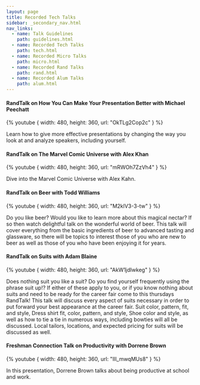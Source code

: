 ```yaml
---
layout: page
title: Recorded Tech Talks
sidebar: _secondary_nav.html
nav_links:
  - name: Talk Guidelines
    path: guidelines.html
  - name: Recorded Tech Talks
    path: tech.html
  - name: Recorded Micro Talks
    path: micro.html
  - name: Recorded Rand Talks
    path: rand.html
  - name: Recorded Alum Talks
    path: alum.html
---
```

#### RandTalk on How You Can Make Your Presentation Better with Michael Peechatt

{% youtube { width: 480, height: 360, url: "OkTLg2Cop2c" } %}

Learn how to give more effective presentations by changing the way you look at and analyze speakers, including yourself.

#### RandTalk on The Marvel Comic Universe with Alex Khan

{% youtube { width: 480, height: 360, url: "mRWOh7ZzVh4" } %}

Dive into the Marvel Comic Universe with Alex Kahn.

#### RandTalk on Beer with Todd Williams

{% youtube { width: 480, height: 360, url: "M2klV3-3-tw" } %}

Do you like beer? Would you like to learn more about this magical nectar? If so then watch delightful talk on the wonderful world of beer. This talk will cover everything from the basic ingredients of beer to advanced tasting and glassware, so there will be topics to interest those of you who are new to beer as well as those of you who have been enjoying it for years.

#### RandTalk on Suits with Adam Blaine

{% youtube { width: 480, height: 360, url: "AkW1jdIwkeg" } %}

Does nothing suit you like a suit?  Do you find yourself frequently using the phrase suit up!?  If either of these apply to you, or if you know nothing about suits and need to be ready for the career fair come to this thursdays RandTalk!  This talk will discuss every aspect of suits necessary in order to put forward your best appearance at the career fair.  Suit color, pattern, fit, and style,  Dress shirt fit, color, pattern, and style, Shoe color and style, as well as how to tie a tie in numerous ways, including bowties will all be discussed.  Local tailors, locations, and expected pricing for suits will be discussed as well.

#### Freshman Connection Talk on Productivity with Dorrene Brown

{% youtube { width: 480, height: 360, url: "IIl_mwqMUs8" } %}

In this presentation, Dorrene Brown talks about being productive at school and work.
